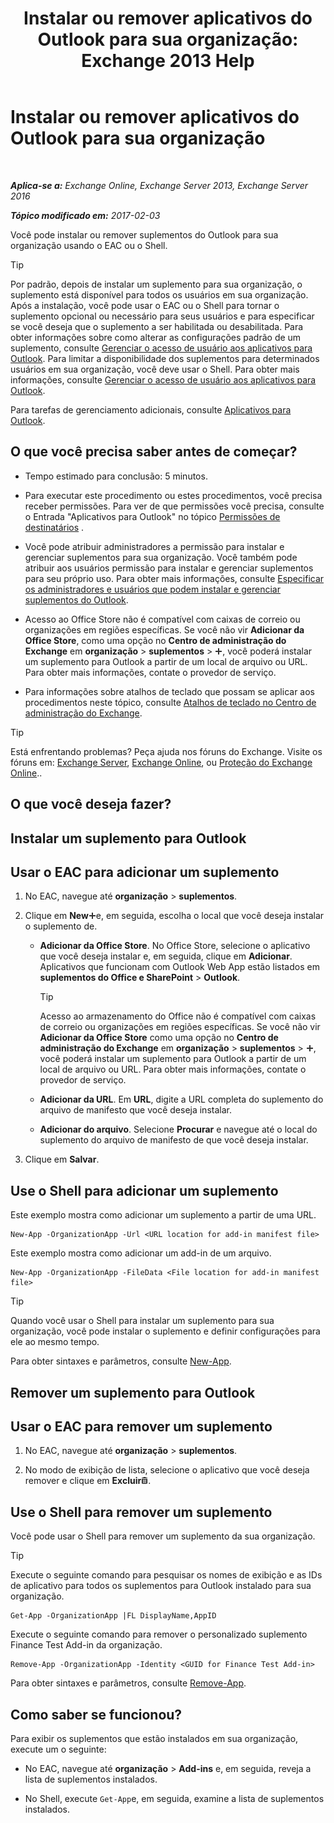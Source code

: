 ﻿---
title: 'Instalar ou remover aplicativos do Outlook para sua organização: Exchange 2013 Help'
TOCTitle: Instalar ou remover aplicativos do Outlook para sua organização
ms:assetid: 112f3ef7-9943-4a1e-8a42-e08e8e9f67f4
ms:mtpsurl: https://technet.microsoft.com/pt-br/library/JJ943752(v=EXCHG.150)
ms:contentKeyID: 52058790
ms.date: 05/22/2018
mtps_version: v=EXCHG.150
ms.translationtype: MT
---

# Instalar ou remover aplicativos do Outlook para sua organização

 

_**Aplica-se a:** Exchange Online, Exchange Server 2013, Exchange Server 2016_

_**Tópico modificado em:** 2017-02-03_

Você pode instalar ou remover suplementos do Outlook para sua organização usando o EAC ou o Shell.


> [!TIP]
> Por padrão, depois de instalar um suplemento para sua organização, o suplemento está disponível para todos os usuários em sua organização. Após a instalação, você pode usar o EAC ou o Shell para tornar o suplemento opcional ou necessário para seus usuários e para especificar se você deseja que o suplemento a ser habilitada ou desabilitada. Para obter informações sobre como alterar as configurações padrão de um suplemento, consulte <A href="manage-user-access-to-add-ins-for-outlook-exchange-online-help.md">Gerenciar o acesso de usuário aos aplicativos para Outlook</A>. Para limitar a disponibilidade dos suplementos para determinados usuários em sua organização, você deve usar o Shell. Para obter mais informações, consulte <A href="manage-user-access-to-add-ins-for-outlook-exchange-online-help.md">Gerenciar o acesso de usuário aos aplicativos para Outlook</A>.



Para tarefas de gerenciamento adicionais, consulte [Aplicativos para Outlook](add-ins-for-outlook-exchange-2013-help.md).

## O que você precisa saber antes de começar?

  - Tempo estimado para conclusão: 5 minutos.

  - Para executar este procedimento ou estes procedimentos, você precisa receber permissões. Para ver de que permissões você precisa, consulte o Entrada "Aplicativos para Outlook" no tópico [Permissões de destinatários](recipients-permissions-exchange-2013-help.md) .

  - Você pode atribuir administradores a permissão para instalar e gerenciar suplementos para sua organização. Você também pode atribuir aos usuários permissão para instalar e gerenciar suplementos para seu próprio uso. Para obter mais informações, consulte [Especificar os administradores e usuários que podem instalar e gerenciar suplementos do Outlook](specify-the-administrators-and-users-who-can-install-and-manage-add-ins-for-outlook-exchange-2013-help.md).

  - Acesso ao Office Store não é compatível com caixas de correio ou organizações em regiões específicas. Se você não vir **Adicionar da Office Store**, como uma opção no **Centro de administração do Exchange** em **organização** \> **suplementos** \> ![Ícone Adicionar](images/JJ218640.c1e75329-d6d7-4073-a27d-498590bbb558(EXCHG.150).gif "Ícone Adicionar"), você poderá instalar um suplemento para Outlook a partir de um local de arquivo ou URL. Para obter mais informações, contate o provedor de serviço.

  - Para informações sobre atalhos de teclado que possam se aplicar aos procedimentos neste tópico, consulte [Atalhos de teclado no Centro de administração do Exchange](keyboard-shortcuts-in-the-exchange-admin-center-exchange-online-protection-help.md).


> [!TIP]
> Está enfrentando problemas? Peça ajuda nos fóruns do Exchange. Visite os fóruns em: <A href="https://go.microsoft.com/fwlink/p/?linkid=60612">Exchange Server</A>, <A href="https://go.microsoft.com/fwlink/p/?linkid=267542">Exchange Online</A>, ou <A href="https://go.microsoft.com/fwlink/p/?linkid=285351">Proteção do Exchange Online</A>..



## O que você deseja fazer?

## Instalar um suplemento para Outlook

## Usar o EAC para adicionar um suplemento

1.  No EAC, navegue até **organização** \> **suplementos**.

2.  Clique em **New**![Ícone Adicionar](images/JJ218640.c1e75329-d6d7-4073-a27d-498590bbb558(EXCHG.150).gif "Ícone Adicionar")e, em seguida, escolha o local que você deseja instalar o suplemento de.
    
      - **Adicionar da Office Store**. No Office Store, selecione o aplicativo que você deseja instalar e, em seguida, clique em **Adicionar**. Aplicativos que funcionam com Outlook Web App estão listados em **suplementos do Office e SharePoint** \> **Outlook**.
        

        > [!TIP]
        > Acesso ao armazenamento do Office não é compatível com caixas de correio ou organizações em regiões específicas. Se você não vir <STRONG>Adicionar da Office Store</STRONG> como uma opção no <STRONG>Centro de administração do Exchange</STRONG> em <STRONG>organização</STRONG> &gt; <STRONG>suplementos</STRONG> &gt; <IMG title="Ícone Adicionar" alt="Ícone Adicionar" src="images/JJ218640.c1e75329-d6d7-4073-a27d-498590bbb558(EXCHG.150).gif">, você poderá instalar um suplemento para Outlook a partir de um local de arquivo ou URL. Para obter mais informações, contate o provedor de serviço.

    
      - **Adicionar da URL**. Em **URL**, digite a URL completa do suplemento do arquivo de manifesto que você deseja instalar.
    
      - **Adicionar do arquivo**. Selecione **Procurar** e navegue até o local do suplemento do arquivo de manifesto de que você deseja instalar.

3.  Clique em **Salvar**.

## Use o Shell para adicionar um suplemento

Este exemplo mostra como adicionar um suplemento a partir de uma URL.

    New-App -OrganizationApp -Url <URL location for add-in manifest file>

Este exemplo mostra como adicionar um add-in de um arquivo.

    New-App -OrganizationApp -FileData <File location for add-in manifest file>


> [!TIP]
> Quando você usar o Shell para instalar um suplemento para sua organização, você pode instalar o suplemento e definir configurações para ele ao mesmo tempo.



Para obter sintaxes e parâmetros, consulte [New-App](https://technet.microsoft.com/pt-br/library/jj218722\(v=exchg.150\)).

## Remover um suplemento para Outlook

## Usar o EAC para remover um suplemento

1.  No EAC, navegue até **organização** \> **suplementos**.

2.  No modo de exibição de lista, selecione o aplicativo que você deseja remover e clique em **Excluir**![Excluir ícone](images/JJ673559.14f639f6-61e8-4418-bbfb-0db14de9d2f5(EXCHG.150).gif "Excluir ícone").

## Use o Shell para remover um suplemento

Você pode usar o Shell para remover um suplemento da sua organização.


> [!TIP]
> Execute o seguinte comando para pesquisar os nomes de exibição e as IDs de aplicativo para todos os suplementos para Outlook instalado para sua organização.



    Get-App -OrganizationApp |FL DisplayName,AppID

Execute o seguinte comando para remover o personalizado suplemento Finance Test Add-in da organização.

    Remove-App -OrganizationApp -Identity <GUID for Finance Test Add-in>

Para obter sintaxes e parâmetros, consulte [Remove-App](https://technet.microsoft.com/pt-br/library/jj218709\(v=exchg.150\)).

## Como saber se funcionou?

Para exibir os suplementos que estão instalados em sua organização, execute um o seguinte:

  - No EAC, navegue até **organização** \> **Add-ins** e, em seguida, reveja a lista de suplementos instalados.

  - No Shell, execute `Get-App`e, em seguida, examine a lista de suplementos instalados.

